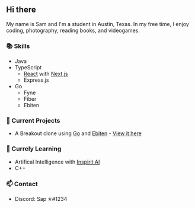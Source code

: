 ## Hi there

My name is Sam and I'm a student in Austin, Texas. In my free time, I enjoy coding, photography, reading books, and videogames. 

### 📚  Skills
- Java 
- TypeScript
     - [React](https://reactjs.org/) with [Next.js](https://nextjs.org)
     - Express.js
- Go
     - Fyne
     - Fiber
     - Ebiten

### 🔭  Current Projects
- A Breakout clone using [Go](https://golang.org) and [Ebiten](https://https://ebiten.org/) - [View it here](https://github.com/scnewmark/breakout)

### 🌱  Currely Learning
- Artifical Intelligence with [Inspirit AI](https://www.inspiritai.com/)
- C++

### 📫  Contact
- Discord: Sap ✭#1234
